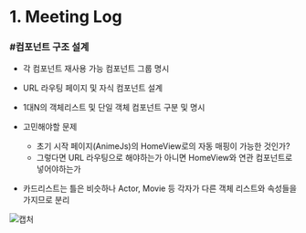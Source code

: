 # 1. Meeting Log

### #컴포넌트 구조 설계

- 각 컴포넌트 재사용 가능 컴포넌트 그룹 명시
- URL 라우팅 페이지 및 자식 컴포넌트 설계
- 1대N의 객체리스트 및 단일 객체 컴포넌트 구분 및 명시

- 고민해야할 문제
  - 초기 시작 페이지(AnimeJs)의 HomeView로의 자동 매핑이 가능한 것인가?
  - 그렇다면 URL 라우팅으로 해야하는가 아니면 HomeView와 연관 컴포넌트로 넣어야하는가

- 카드리스트는 틀은 비슷하나 Actor, Movie 등  각자가 다른 객체 리스트와 속성들을 가지므로 분리

![캡처](https://user-images.githubusercontent.com/90893428/168295860-8aec96e1-04a0-4473-9587-112e8b747763.PNG)



